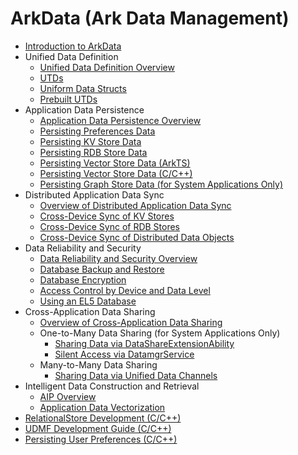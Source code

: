 # ArkData (Ark Data Management)

- [Introduction to ArkData](data-mgmt-overview.md)
- Unified Data Definition<!--uniform-data-definition-->
  - [Unified Data Definition Overview](unified-data-definition-overview.md)
  - [UTDs](uniform-data-type-descriptors.md)
  - [Uniform Data Structs](uniform-data-structure.md)
  - [Prebuilt UTDs](uniform-data-type-list.md)
- Application Data Persistence<!--app-data-persistence-->
  - [Application Data Persistence Overview](app-data-persistence-overview.md)
  - [Persisting Preferences Data](data-persistence-by-preferences.md)
  - [Persisting KV Store Data](data-persistence-by-kv-store.md)
  - [Persisting RDB Store Data](data-persistence-by-rdb-store.md)
  - [Persisting Vector Store Data (ArkTS)](data-persistence-by-vector-store.md)
  - [Persisting Vector Store Data (C/C++)](native-vector-store-guidelines.md)
  <!--Del-->
  - [Persisting Graph Store Data (for System Applications Only)](data-persistence-by-graph-store.md)
  <!--DelEnd-->
- Distributed Application Data Sync<!--distributed-data-sync-->
  - [Overview of Distributed Application Data Sync](sync-app-data-across-devices-overview.md)
  - [Cross-Device Sync of KV Stores](data-sync-of-kv-store.md)
  - [Cross-Device Sync of RDB Stores](data-sync-of-rdb-store.md)
  - [Cross-Device Sync of Distributed Data Objects](data-sync-of-distributed-data-object.md)
- Data Reliability and Security<!--data-reliability-security-->
  - [Data Reliability and Security Overview](data-reliability-security-overview.md)
  - [Database Backup and Restore](data-backup-and-restore.md)
  - [Database Encryption](data-encryption.md)
  - [Access Control by Device and Data Level](access-control-by-device-and-data-level.md)
  - [Using an EL5 Database](encrypted_estore_guidelines.md)
- Cross-Application Data Sharing<!--cross-app-data-share-->
  - [Overview of Cross-Application Data Sharing](data-share-overview.md)
  <!--Del-->
  - One-to-Many Data Sharing (for System Applications Only)<!--one-to-many-data-share-->
    - [Sharing Data via DataShareExtensionAbility](share-data-by-datashareextensionability.md)
    - [Silent Access via DatamgrService](share-data-by-silent-access.md)
  <!--DelEnd-->
  - Many-to-Many Data Sharing<!--many-to-many-data-share-->
    - [Sharing Data via Unified Data Channels](unified-data-channels.md)
- Intelligent Data Construction and Retrieval<!--intelligence-data-->
  - [AIP Overview](aip-data-intelligence-overview.md)
  - [Application Data Vectorization](aip-data-intelligence-embedding.md)
- [RelationalStore Development (C/C++)](native-relational-store-guidelines.md)
- [UDMF Development Guide (C/C++)](native-unified-data-management-framework-guidelines.md)
- [Persisting User Preferences (C/C++)](preferences-guidelines.md)

